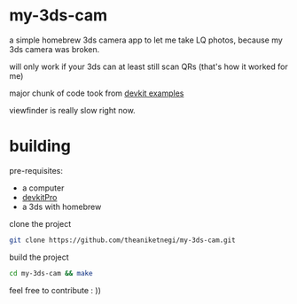 # my-3ds-cam

a simple homebrew 3ds camera app to let me take LQ photos, because my 3ds camera was broken.

will only work if your 3ds can at least still scan QRs (that's how it worked for me)

major chunk of code took from [devkit examples](https://github.com/devkitPro/3ds-examples/tree/master)

viewfinder is really slow right now.

# building
pre-requisites:
- a computer
- [devkitPro](https://devkitpro.org/wiki/Getting_Started)
- a 3ds with homebrew

clone the project
```bash
git clone https://github.com/theaniketnegi/my-3ds-cam.git
```

build the project
```bash
cd my-3ds-cam && make
```

feel free to contribute : ))
